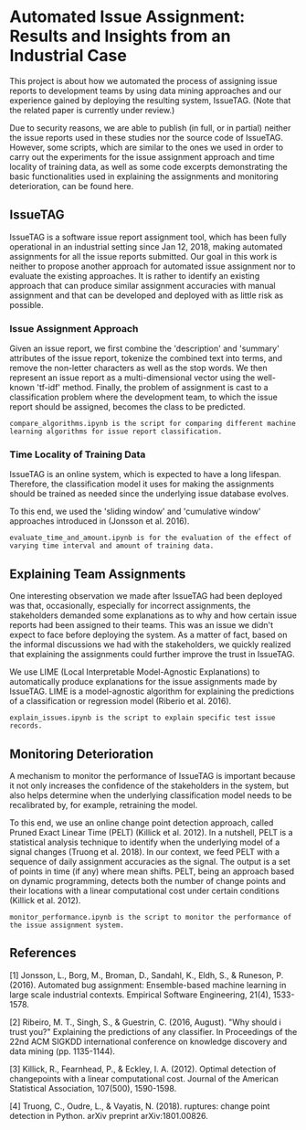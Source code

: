 # Automated Issue Assignment: Results and Insights from an Industrial Case

This project is about how we automated the process of assigning issue reports to development teams by using data mining approaches and our experience gained by deploying the resulting system, IssueTAG. (Note that the related paper is currently under review.)

Due to security reasons, we are able to publish (in full, or in partial) neither the issue reports used in these studies nor the source code of IssueTAG.  However, some scripts, which are similar to the ones we used in order to carry out the experiments for the issue assignment approach and time locality of training data, as well as some code excerpts demonstrating the basic functionalities used in explaining the assignments and monitoring deterioration, can be found here. 

## IssueTAG

IssueTAG is a software issue report assignment tool, which has been fully operational in an industrial setting since Jan 12, 2018, making automated assignments for all the issue reports submitted. Our goal in this work is neither to propose another approach for automated issue assignment nor to evaluate the existing approaches. It is rather to identify an existing approach that can produce similar assignment accuracies with manual assignment and that can be developed and deployed with as little risk as possible.

### Issue Assignment Approach

Given an issue report, we first combine the 'description' and 'summary' attributes of the issue report, tokenize the combined text into terms, and remove the non-letter characters as well as the stop words. We then represent an issue report as a multi-dimensional vector using the well-known 'tf-idf' method. Finally, the problem of assignment is cast to a classification problem where the development team, to which the issue report should be assigned, becomes the class to be predicted.

```
compare_algorithms.ipynb is the script for comparing different machine learning algorithms for issue report classification.
```

### Time Locality of Training Data

IssueTAG is an online system, which is expected to have a long lifespan. Therefore, the classification model it uses for making the assignments should be trained as needed since the underlying issue database evolves.

To this end, we used the 'sliding window' and 'cumulative window' approaches introduced in (Jonsson et al. 2016).

```
evaluate_time_and_amount.ipynb is for the evaluation of the effect of varying time interval and amount of training data.
```

## Explaining Team Assignments

One interesting observation we made after IssueTAG had been deployed was that, occasionally, especially for incorrect assignments, the stakeholders demanded some explanations as to why and how certain issue reports had been assigned to their teams. This was an issue we didn't expect to face before deploying the system. As a matter of fact, based on the informal discussions we had with the stakeholders, we quickly realized that explaining the assignments could further improve the trust in IssueTAG.

We use LIME (Local Interpretable Model-Agnostic Explanations) to automatically produce explanations for the issue assignments made by IssueTAG. LIME is a model-agnostic algorithm for explaining the predictions of a classification or regression model (Riberio et al. 2016).

```
explain_issues.ipynb is the script to explain specific test issue records.
```

## Monitoring Deterioration

A mechanism to monitor the performance of IssueTAG is important because it not only increases the confidence of the stakeholders in the system, but also helps determine when the underlying classification model needs to be recalibrated by, for example, retraining the model.

To this end, we use an online change point detection approach, called Pruned Exact Linear Time (PELT) (Killick et al. 2012). In a nutshell, PELT is a statistical analysis technique to identify when the underlying model of a signal changes (Truong et al. 2018). In our context, we feed PELT with a sequence of daily assignment accuracies as the signal. The output is a set of points in time (if any) where mean shifts. PELT, being an approach based on dynamic programming, detects both the number of change points and their locations with a linear computational cost under certain conditions (Killick et al. 2012). 

```
monitor_performance.ipynb is the script to monitor the performance of the issue assignment system.
```

## References

[1] Jonsson, L., Borg, M., Broman, D., Sandahl, K., Eldh, S., & Runeson, P. (2016). Automated bug assignment: Ensemble-based machine learning in large scale industrial contexts. Empirical Software Engineering, 21(4), 1533-1578.

[2] Ribeiro, M. T., Singh, S., & Guestrin, C. (2016, August). "Why should i trust you?" Explaining the predictions of any classifier. In Proceedings of the 22nd ACM SIGKDD international conference on knowledge discovery and data mining (pp. 1135-1144).

[3] Killick, R., Fearnhead, P., & Eckley, I. A. (2012). Optimal detection of changepoints with a linear computational cost. Journal of the American Statistical Association, 107(500), 1590-1598.

[4] Truong, C., Oudre, L., & Vayatis, N. (2018). ruptures: change point detection in Python. arXiv preprint arXiv:1801.00826.

